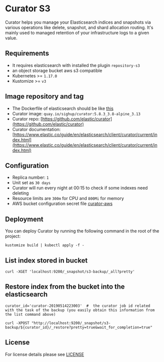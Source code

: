 # Curator S3

Curator helps you manage your Elasticsearch indices and snapshots via various
operations like delete, snapshot, and shard allocation routing. It's mainly used
to managed retention of your infrastructure logs to a given value.

## Requirements

- It requires elasticsearch with installed the plugin `repository-s3`
- an object storage bucket aws s3 compatible
- Kubernetes >= `1.17.0`
- Kustomize >= `v3`

## Image repository and tag

- The Dockerfile of elasticsearch should be like [this](elasticsearch/Dockerfile)
- Curator image: `quay.io/sighup/curator:5.8.3_3.8-alpine_3.13`
- Curator repo: [https://github.com/elastic/curator](https://github.com/elastic/curator)
- Curator documentation:
  [https://www.elastic.co/guide/en/elasticsearch/client/curator/current/index.html](https://www.elastic.co/guide/en/elasticsearch/client/curator/current/index.html)

## Configuration

- Replica number: `1`
- Unit set as `30 days`
- Curator will run every night at 00:15 to check if some indexes need deleting
- Resource limits are `300m` for CPU and `800Mi` for memory
- AWS bucket configuration secret file [curator-aws](../../examples/curator-s3-deployment/secret/curator-aws.env)

## Deployment

You can deploy Curator by running the following command in the root of the project:

```shell
kustomize build | kubectl apply -f -
```

## List index stored in bucket

```shell
curl -XGET 'localhost:9200/_snapshot/s3-backup/_all?pretty'
```

## Restore index from the bucket into the elasticsearch

```shell
curator_id='curator-20190514223003'  #  the curator job id related with the task of the backup (you easily obtain this information from the list command above)

curl -XPOST "http://localhost:9200/_snapshot/s3-backup/${curator_id}/_restore?pretty=true&wait_for_completion=true"
```

## License

For license details please see [LICENSE](../../LICENSE)
